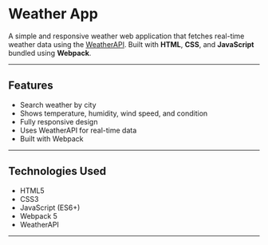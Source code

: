 # Weather App

A simple and responsive weather web application that fetches real-time weather data using the [WeatherAPI](https://www.weatherapi.com/). Built with **HTML**, **CSS**, and **JavaScript** bundled using **Webpack**.

---

## Features

- Search weather by city
- Shows temperature, humidity, wind speed, and condition
- Fully responsive design
- Uses WeatherAPI for real-time data
- Built with Webpack

---

## Technologies Used

- HTML5
- CSS3
- JavaScript (ES6+)
- Webpack 5
- WeatherAPI

---
